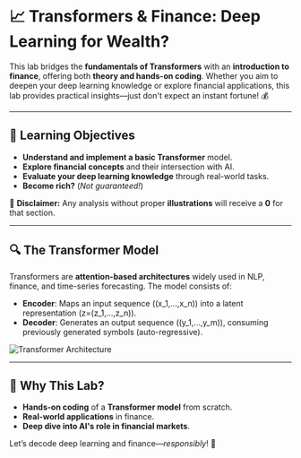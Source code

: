 # 📈 Transformers & Finance: Deep Learning for Wealth?  

This lab bridges the **fundamentals of Transformers** with an **introduction to finance**, offering both **theory and hands-on coding**. Whether you aim to deepen your deep learning knowledge or explore financial applications, this lab provides practical insights—just don't expect an instant fortune! 💰  

---

## 🎯 Learning Objectives  

- **Understand and implement a basic Transformer** model.  
- **Explore financial concepts** and their intersection with AI.  
- **Evaluate your deep learning knowledge** through real-world tasks.  
- **Become rich?** (*Not guaranteed!*)  

🔴 **Disclaimer:** Any analysis without proper **illustrations** will receive a **0** for that section.  

---

## 🔍 The Transformer Model  

Transformers are **attention-based architectures** widely used in NLP, finance, and time-series forecasting. The model consists of:  

- **Encoder**: Maps an input sequence \((x_1,…,x_n)\) into a latent representation \(z=(z_1,…,z_n)\).  
- **Decoder**: Generates an output sequence \((y_1,…,y_m)\), consuming previously generated symbols (auto-regressive).  

![Transformer Architecture](https://miro.medium.com/max/1400/1*BHzGVskWGS_3jEcYYi6miQ.png)  

---

## 🚀 Why This Lab?  

- **Hands-on coding** of a **Transformer model** from scratch.  
- **Real-world applications** in finance.  
- **Deep dive into AI's role in financial markets**.  

Let’s decode deep learning and finance—*responsibly*! 🚀